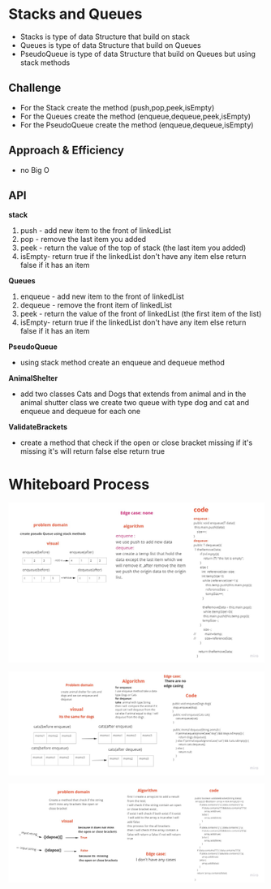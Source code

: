 
# Stacks and Queues
<!-- Short summary or background information -->
- Stacks is type of data Structure that build on stack
- Queues is type of data Structure that build on Queues
- PseudoQueue is type of data Structure that build on Queues but using stack methods

## Challenge
<!-- Description of the challenge -->
- For the Stack create the method (push,pop,peek,isEmpty)
- For the Queues create the method (enqueue,dequeue,peek,isEmpty)
- For the PseudoQueue create the method (enqueue,dequeue,isEmpty)

## Approach & Efficiency
<!-- What approach did you take? Why? What is the Big O space/time for this approach? -->
- no Big O
## API
<!-- Description of each method publicly available to your Stack and Queue-->
**stack**
1. push - add new item to the front of linkedList
2. pop - remove the last item you added
3. peek - return the value of the top of stack (the last item you added)
4. isEmpty- return true if the linkedList don't have any item else return false if it has an item

**Queues**
1. enqueue - add new item to the front of linkedList
2. dequeue - remove the  front item of linkedList
3. peek - return the value of the front of linkedList (the first item of the list)
4. isEmpty- return true if the linkedList don't have any item else return false if it has an item


**PseudoQueue**
- using stack method create an enqueue and dequeue method 


**AnimalShelter**
- add two classes Cats and Dogs that extends from animal and in the animal shutter class we create two queue with type dog and cat and enqueue and dequeue for each one 

**ValidateBrackets**
- create a method that check if the open or close bracket missing if it's missing it's will return false else return true
# Whiteboard Process

![img](./challenge11.jpg)

![img](./challenge12.jpg)

![img](./challenge13.jpg)

